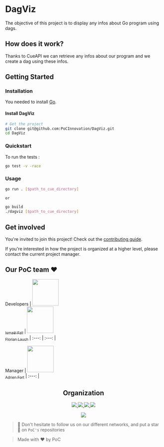# DagViz

The objective of this project is to display any infos about Go program using dags.

## How does it work?

Thanks to CueAPI we can retrieve any infos about our program and we create a dag using
these infos.

## Getting Started

### Installation

You needed to install [Go](https://go.dev/doc/install).


#### Install DagViz
```sh
# Get the project
git clone git@github.com:PoCInnovation/DagViz.git
cd DagViz
```
### Quickstart

To run the tests :

```sh
go test -v -race
```

### Usage

```sh
go run . [$path_to_cue_directory]

or

go build
./dagviz [$path_to_cue_directory]
```

## Get involved

You're invited to join this project! Check out the [contributing guide](./CONTRIBUTING.md).

If you're interested in how the project is organized at a higher level, please contact the current project manager.

## Our PoC team :heart:

Developers
| [<img src="https://github.com/Doozers.png?size=85" width=85><br><sub>Ismaël Fall</sub>](https://github.com/Doozers) | [<img src="https://github.com/EdenComp.png?size=85" width=85><br><sub>Florian Lauch</sub>](https://github.com/EdenComp)
| :---: | :---: |

Manager
| [<img src="https://github.com/adrienfort.png?size=85" width=85><br><sub>Adrien Fort</sub>](https://github.com/adrienfort)
| :---: |

<h2 align=center>
Organization
</h2>

<p align='center'>
    <a href="https://www.linkedin.com/company/pocinnovation/mycompany/">
        <img src="https://img.shields.io/badge/LinkedIn-0077B5?style=for-the-badge&logo=linkedin&logoColor=white">
    </a>
    <a href="https://www.instagram.com/pocinnovation/">
        <img src="https://img.shields.io/badge/Instagram-E4405F?style=for-the-badge&logo=instagram&logoColor=white">
    </a>
    <a href="https://twitter.com/PoCInnovation">
        <img src="https://img.shields.io/badge/Twitter-1DA1F2?style=for-the-badge&logo=twitter&logoColor=white">
    </a>
    <a href="https://discord.com/invite/Yqq2ADGDS7">
        <img src="https://img.shields.io/badge/Discord-7289DA?style=for-the-badge&logo=discord&logoColor=white">
    </a>
</p>
<p align=center>
    <a href="https://www.poc-innovation.fr/">
        <img src="https://img.shields.io/badge/WebSite-1a2b6d?style=for-the-badge&logo=GitHub Sponsors&logoColor=white">
    </a>
</p>

> :rocket: Don't hesitate to follow us on our different networks, and put a star 🌟 on `PoC's` repositories

> Made with :heart: by PoC
